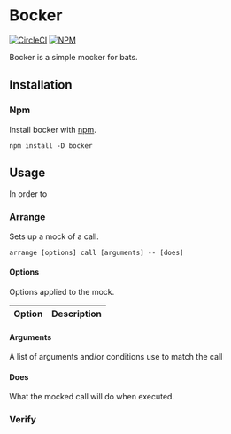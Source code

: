 # Bocker

[![CircleCI](https://img.shields.io/circleci/build/github/Transpiria/bocker/main)](https://app.circleci.com/pipelines/github/Transpiria/bocker)
[![NPM](https://img.shields.io/npm/v/bocker)](https://www.npmjs.com/package/bocker)

Bocker is a simple mocker for bats.

## Installation

### Npm

Install bocker with [npm](https://www.npmjs.com).

```shell
npm install -D bocker
```

## Usage

In order to 

### Arrange

Sets up a mock of a call.

```shell
arrange [options] call [arguments] -- [does]
```

#### Options

Options applied to the mock.

|Option|Description|
|---|---|

#### Arguments

A list of arguments and/or conditions use to match the call

#### Does

What the mocked call will do when executed.

### Verify
